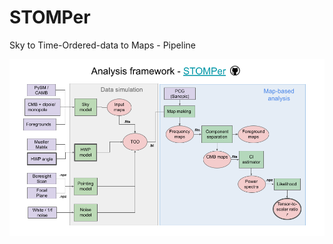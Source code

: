 # STOMPer

Sky to Time-Ordered-data to Maps - Pipeline

![alt text](https://github.com/susannaaz/STOMPer/blob/SA_version/HWP%20STOMPer.png?raw=true)

